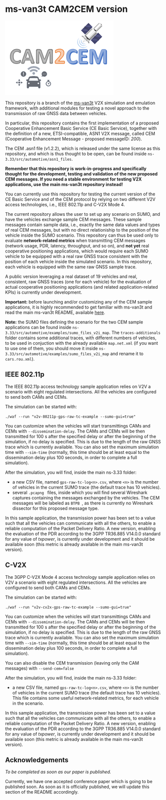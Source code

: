 # ms-van3t CAM2CEM version

![](img/cam2cemlogo_private.png)

This repository is a branch of the [ms-van3t](https://github.com/marcomali/ms-van3t) V2X simulation and emulation framework, with additional modules for testing a novel approach to the transmission of raw GNSS data between vehicles.

In particular, this repository contains the first implementation of a proposed Cooperative Enhancement Basic Service (CE Basic Service), together with the definition of a new, ETSI-compatible, ASN1 V2X message, called CEM (Cooperative Enhancement Message - proposed messageID: *200*).

The CEM .asn1 file (v1.2.2), which is released under the same license as this repository, and which is thus thought to be open, can be found inside `ns-3.33/src/automotive/asn1_files`.

**Remember that this repository is work-in-progress and specifically thought for the development, testing and validation of the new proposed CEM messages. If you need a stable environment for testing V2X applications, use the main ms-van3t repository instead!**

You can currently use this repository for testing the current version of the CE Basic Service and of the CEM protocol by relying on two different V2V access technologies, i.e., IEEE 802.11p and C-V2X Mode 4.

The current repository allows the user to set up any scenario on SUMO, and have the vehicles exchange sample CEM messages. These sample messages contain sample data, i.e., exactly the same data values and types of real CEM messages, but with no direct relationiship to the position of the vehicle inside the SUMO scenario. This repository can thus be used only to evaluate **network-related metrics** when transmitting CEM messages (network usage, PDR, latency, throughput, and so on), and **not yet** real cooperative positioning applications, which would require each SUMO vehicle to be equipped with a real raw GNSS trace consistent with the position of each vehicle inside the simulated scenario. In this repository, each vehicle is equipped with the same raw GNSS sample trace.

A public version leveraging a real dataset of 19 vehicles and real, consistent, raw GNSS traces (one for each vehicle) for the evaluation of actual cooperative positioning applications (and related application-related KPIs) is currently under development.

**Important:** before launching and/or customizing any of the CEM sample applications, it is highly recommended to get familiar with ms-van3t and read the main ms-van3t README, available [here](https://github.com/marcomali/ms-van3t).

**Note:** the SUMO files defining the scenario for the two CEM sample applications can be found inside `ns-3.33/src/automotive/examples/sumo_files_v2i_map`. The `traces-additionals` folder contains some additional traces, with different numbers of vehicles, to be used in conjuction with the already available `map.net.xml` (if you want to use one of them, you should move it inside `ns-3.33/src/automotive/examples/sumo_files_v2i_map` and rename it to `cars.rou.xml`).

## IEEE 802.11p

The IEEE 802.11p access technology sample application relies on V2V a scenario with eight regulated intersections. All the vehicles are configured to send both CAMs and CEMs.

The simulation can be started with:

`./waf --run "v2v-80211p-gps-raw-tc-example --sumo-gui=true"`

You can customize when the vehicles will start transmittings CAMs and CEMs with `--dissemination-delay`. The CAMs and CEMs will be then transmitted for 100 s after the specified delay or after the beginning of the simulation, if no delay is specified. This is due to the length of the raw GNSS trace which is currently available. You can also set the maximum simulation time with `--sim-time` (normally, this time should be at least equal to the dissemination delay plus 100 seconds, in order to complete a full simulation).

After the simulation, you will find, inside the main ns-3.33 folder:
- a new CSV file, named `gps-raw-tc-log<n>.csv`, where `<n>` is the number of vehicles in the current SUMO trace (the default trace has 10 vehicles).
- several  `.pcapng ` files, inside which you will find several Wireshark captures containing the messages exchanged by the vehicles. The CEM messages will be labeled as  `BTPB `, as there is currently no Wireshark dissector for this proposed message type.

In this sample application, the transmission power has been set to a value such that all the vehicles can communicate with all the others, to enable a reliable computation of the Packet Delivery Ratio. A new version, enabling the evaluation of the PDR according to the 3GPP TR36.885 V14.0.0 standard for any value of *txpower*, is currently under development and it should be available soon (this metric is already available in the main ms-van3t version).

## C-V2X

The 3GPP C-V2X Mode 4 access technology sample application relies on V2V a scenario with eight regulated intersections. All the vehicles are configured to send both CAMs and CEMs.

The simulation can be started with:

`./waf --run "v2v-cv2x-gps-raw-tc-example --sumo-gui=true"`

You can customize when the vehicles will start transmittings CAMs and CEMs with `--dissemination-delay`. The CAMs and CEMs will be then transmitted for 100 s after the specified delay or after the beginning of the simulation, if no delay is specified. This is due to the length of the raw GNSS trace which is currently available. You can also set the maximum simulation time with `--sim-time` (normally, this time should be at least equal to the dissemination delay plus 100 seconds, in order to complete a full simulation).

You can also disable the CEM transmission (leaving only the CAM messages) with `--send-cem=false`

After the simulation, you will find, inside the main ns-3.33 folder:
- a new CSV file, named `gps-raw-tc-log<n>.csv`, where `<n>` is the number of vehicles in the current SUMO trace (the default trace has 10 vehicles). This file contains some useful network-related metrics, for each vehicle in the scenario.

In this sample application, the transmission power has been set to a value such that all the vehicles can communicate with all the others, to enable a reliable computation of the Packet Delivery Ratio. A new version, enabling the evaluation of the PDR according to the 3GPP TR36.885 V14.0.0 standard for any value of *txpower*, is currently under development and it should be available soon (this metric is already available in the main ms-van3t version).


## Acknowledgements

*To be completed as soon as our paper is published.* 

Currently, we have one accepted conference paper which is going to be published soon. As soon as it is officially published, we will update this section of the README accordingly.
